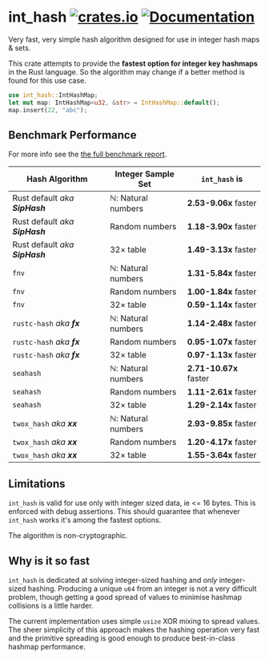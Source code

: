 int_hash
[![crates.io](https://img.shields.io/crates/v/int_hash.svg)](https://crates.io/crates/int_hash)
[![Documentation](https://docs.rs/int_hash/badge.svg)](https://docs.rs/int_hash)
================

Very fast, very simple hash algorithm designed for use in integer hash maps & sets.

This crate attempts to provide the **fastest option for integer key hashmaps** in the Rust language.
So the algorithm may change if a better method is found for this use case.

```rust
use int_hash::IntHashMap;
let mut map: IntHashMap<u32, &str> = IntHashMap::default();
map.insert(22, "abc");
```

## Benchmark Performance
For more info see the [the full benchmark report](bench_report.md).

Hash Algorithm | Integer Sample Set | `int_hash` is
--- | --- | ---
Rust default _aka **SipHash**_ | ℕ: Natural numbers | **2.53-9.06x** faster
Rust default _aka **SipHash**_ | Random numbers | **1.18-3.90x** faster
Rust default _aka **SipHash**_ | 32× table | **1.49-3.13x** faster
`fnv` | ℕ: Natural numbers | **1.31-5.84x** faster
`fnv` | Random numbers | **1.00-1.84x** faster
`fnv` | 32× table | **0.59-1.14x** faster
`rustc-hash` _aka **fx**_ | ℕ: Natural numbers | **1.14-2.48x** faster
`rustc-hash` _aka **fx**_ | Random numbers | **0.95-1.07x** faster
`rustc-hash` _aka **fx**_ | 32× table | **0.97-1.13x** faster
`seahash` | ℕ: Natural numbers | **2.71-10.67x** faster
`seahash` | Random numbers | **1.11-2.61x** faster
`seahash` | 32× table | **1.29-2.14x** faster
`twox_hash` _aka **xx**_ | ℕ: Natural numbers | **2.93-9.85x** faster
`twox_hash` _aka **xx**_ | Random numbers | **1.20-4.17x** faster
`twox_hash` _aka **xx**_ | 32× table | **1.55-3.64x** faster

## Limitations
`int_hash` is valid for use only with integer sized data, ie <= 16 bytes. This is enforced with debug assertions. This should guarantee that whenever `int_hash` works it's among the fastest options.

The algorithm is non-cryptographic.

## Why is it so fast
`int_hash` is dedicated at solving integer-sized hashing and _only_ integer-sized hashing. Producing a unique `u64` from an integer is not a very difficult problem, though getting a good spread of values to minimise hashmap collisions is a little harder.

The current implementation uses simple `usize` XOR mixing to spread values. The sheer simplicity of this approach makes the hashing operation very fast and the primitive spreading is good enough to produce best-in-class hashmap performance.
